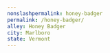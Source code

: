 ```yaml
---
﻿nonslashpermalink: honey-badger
permalink: /honey-badger/
alley: Honey Badger
city: Marlboro
state: Vermont
---
```

